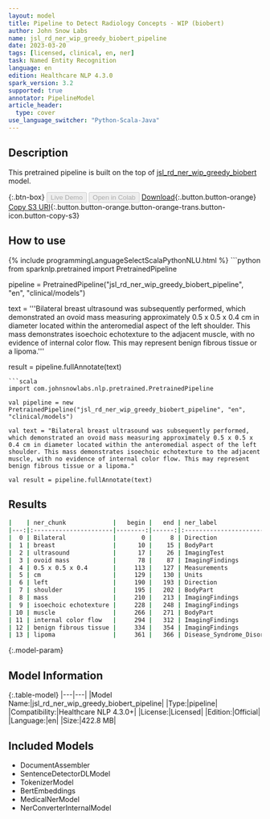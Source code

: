 ```yaml
---
layout: model
title: Pipeline to Detect Radiology Concepts - WIP (biobert)
author: John Snow Labs
name: jsl_rd_ner_wip_greedy_biobert_pipeline
date: 2023-03-20
tags: [licensed, clinical, en, ner]
task: Named Entity Recognition
language: en
edition: Healthcare NLP 4.3.0
spark_version: 3.2
supported: true
annotator: PipelineModel
article_header:
  type: cover
use_language_switcher: "Python-Scala-Java"
---
```


## Description

This pretrained pipeline is built on the top of [jsl_rd_ner_wip_greedy_biobert](https://nlp.johnsnowlabs.com/2021/07/26/jsl_rd_ner_wip_greedy_biobert_en.html) model.

{:.btn-box}
<button class="button button-orange" disabled>Live Demo</button>
<button class="button button-orange" disabled>Open in Colab</button>
[Download](https://s3.amazonaws.com/auxdata.johnsnowlabs.com/clinical/models/jsl_rd_ner_wip_greedy_biobert_pipeline_en_4.3.0_3.2_1679310411354.zip){:.button.button-orange}
[Copy S3 URI](s3://auxdata.johnsnowlabs.com/clinical/models/jsl_rd_ner_wip_greedy_biobert_pipeline_en_4.3.0_3.2_1679310411354.zip){:.button.button-orange.button-orange-trans.button-icon.button-copy-s3}

## How to use



<div class="tabs-box" markdown="1">
{% include programmingLanguageSelectScalaPythonNLU.html %}
```python
from sparknlp.pretrained import PretrainedPipeline

pipeline = PretrainedPipeline("jsl_rd_ner_wip_greedy_biobert_pipeline", "en", "clinical/models")

text = '''Bilateral breast ultrasound was subsequently performed, which demonstrated an ovoid mass measuring approximately 0.5 x 0.5 x 0.4 cm in diameter located within the anteromedial aspect of the left shoulder. This mass demonstrates isoechoic echotexture to the adjacent muscle, with no evidence of internal color flow. This may represent benign fibrous tissue or a lipoma.'''

result = pipeline.fullAnnotate(text)
```
```scala
import com.johnsnowlabs.nlp.pretrained.PretrainedPipeline

val pipeline = new PretrainedPipeline("jsl_rd_ner_wip_greedy_biobert_pipeline", "en", "clinical/models")

val text = "Bilateral breast ultrasound was subsequently performed, which demonstrated an ovoid mass measuring approximately 0.5 x 0.5 x 0.4 cm in diameter located within the anteromedial aspect of the left shoulder. This mass demonstrates isoechoic echotexture to the adjacent muscle, with no evidence of internal color flow. This may represent benign fibrous tissue or a lipoma."

val result = pipeline.fullAnnotate(text)
```
</div>

## Results

```bash
|    | ner_chunk             |   begin |   end | ner_label                 |   confidence |
|---:|:----------------------|--------:|------:|:--------------------------|-------------:|
|  0 | Bilateral             |       0 |     8 | Direction                 |     0.9875   |
|  1 | breast                |      10 |    15 | BodyPart                  |     0.6109   |
|  2 | ultrasound            |      17 |    26 | ImagingTest               |     0.7902   |
|  3 | ovoid mass            |      78 |    87 | ImagingFindings           |     0.42185  |
|  4 | 0.5 x 0.5 x 0.4       |     113 |   127 | Measurements              |     0.9406   |
|  5 | cm                    |     129 |   130 | Units                     |     1        |
|  6 | left                  |     190 |   193 | Direction                 |     0.5566   |
|  7 | shoulder              |     195 |   202 | BodyPart                  |     0.6228   |
|  8 | mass                  |     210 |   213 | ImagingFindings           |     0.9463   |
|  9 | isoechoic echotexture |     228 |   248 | ImagingFindings           |     0.4332   |
| 10 | muscle                |     266 |   271 | BodyPart                  |     0.7148   |
| 11 | internal color flow   |     294 |   312 | ImagingFindings           |     0.3726   |
| 12 | benign fibrous tissue |     334 |   354 | ImagingFindings           |     0.484533 |
| 13 | lipoma                |     361 |   366 | Disease_Syndrome_Disorder |     0.8955   |
```

{:.model-param}
## Model Information

{:.table-model}
|---|---|
|Model Name:|jsl_rd_ner_wip_greedy_biobert_pipeline|
|Type:|pipeline|
|Compatibility:|Healthcare NLP 4.3.0+|
|License:|Licensed|
|Edition:|Official|
|Language:|en|
|Size:|422.8 MB|

## Included Models

- DocumentAssembler
- SentenceDetectorDLModel
- TokenizerModel
- BertEmbeddings
- MedicalNerModel
- NerConverterInternalModel